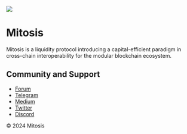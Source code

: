 ![](https://raw.githubusercontent.com/mitosis-org/.github/main/profile/mitosis-landing-720.webp)

# Mitosis

Mitosis is a liquidity protocol introducing a capital-efficient paradigm in cross-chain interoperability for the modular blockchain ecosystem.

## Community and Support

- [Forum](https://forum.mitosis.org/)
- [Telegram](https://t.me/MitosisOfficial)
- [Medium](https://medium.com/@MitosisOrg)
- [Twitter](https://x.com/MitosisOrg)
- [Discord](https://discord.gg/mitosis)

© 2024 Mitosis

